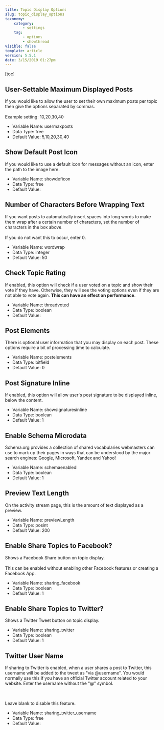 ```yaml
---
title: Topic Display Options
slug: topic_display_options
taxonomy:
    category:
        - settings
    tag:
        - options
        - showthread
visible: false
template: article
version: 5.5.1
date: 3/15/2019 01:27pm
---
```


[toc]

## User-Settable Maximum Displayed Posts
If you would like to allow the user to set their own maximum posts per topic then give the options separated by commas. 
<br />
<br />
Example setting: 10,20,30,40



- Variable Name: usermaxposts
- Data Type: free
- Default Value: 5,10,20,30,40

## Show Default Post Icon
If you would like to use a default icon for messages without an icon, enter the path to the image here.



- Variable Name: showdeficon
- Data Type: free
- Default Value: 

## Number of Characters Before Wrapping Text
If you want posts to automatically insert spaces into long words to make them wrap after a certain number of characters, set the number of characters in the box above.<br />
<br />
If you do not want this to occur, enter 0.



- Variable Name: wordwrap
- Data Type: integer
- Default Value: 50

## Check Topic Rating
If enabled, this option will check if a user voted on a topic and show their vote if they have. Otherwise, they will see the voting options even if they are not able to vote again. <b>This can have an effect on performance.</b>



- Variable Name: threadvoted
- Data Type: boolean
- Default Value: 

## Post Elements
There is optional user information that you may display on each post.  These options require a bit of processing time to calculate.



- Variable Name: postelements
- Data Type: bitfield
- Default Value: 0

## Post Signature Inline
If enabled, this option will allow user's post signature to be displayed inline, below the content.



- Variable Name: showsignaturesinline
- Data Type: boolean
- Default Value: 1

## Enable Schema Microdata
Schema.org provides a collection of shared vocabularies webmasters can use to mark up their pages in ways that can be understood by the major search engines: Google, Microsoft, Yandex and Yahoo!



- Variable Name: schemaenabled
- Data Type: boolean
- Default Value: 1

## Preview Text  Length
On the activity stream page, this is the amount of text displayed as a preview.



- Variable Name: previewLength
- Data Type: posint
- Default Value: 200

## Enable Share Topics to Facebook?
Shows a Facebook Share button on topic display.
<br/><br/>
This can be enabled without enabling other Facebook features or creating a Facebook App.



- Variable Name: sharing_facebook
- Data Type: boolean
- Default Value: 1

## Enable Share Topics to Twitter?
Shows a Twitter Tweet button on topic display.



- Variable Name: sharing_twitter
- Data Type: boolean
- Default Value: 1

## Twitter User Name
If sharing to Twitter is enabled, when a user shares a post to Twitter, this username will be added to the tweet as "via @username". You would normally use this if you have an official Twitter account related to your website. Enter the username without the "@" symbol.

<br /><br />Leave blank to disable this feature.



- Variable Name: sharing_twitter_username
- Data Type: free
- Default Value: 
